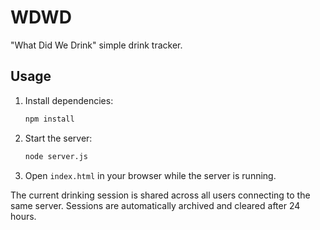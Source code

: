 # WDWD
"What Did We Drink" simple drink tracker.

## Usage

1. Install dependencies:

   ```bash
   npm install
   ```

2. Start the server:

   ```bash
   node server.js
   ```

3. Open `index.html` in your browser while the server is running.

The current drinking session is shared across all users connecting to the same
server. Sessions are automatically archived and cleared after 24 hours.

